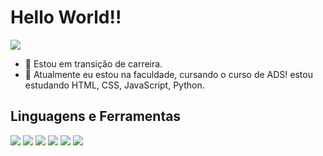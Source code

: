 <h1>Hello World!!</h1>
 
 <img src="https://png.pngtree.com/element_our/20200702/ourlarge/pngtree-cartoon-earth-outline-element-image_2284081.jpg">

- 🔭 Estou em transição de carreira.
- 🌱 Atualmente eu estou na faculdade, cursando o curso de ADS! estou estudando HTML, CSS, JavaScript, Python.

<h2> Linguagens e Ferramentas</h2>
 <div> 
  <img src="https://img.shields.io/badge/HTML-239120?style=for-the-badge&logo=html5&logoColor=white">
   <img src="https://img.shields.io/badge/CSS-239120?&style=for-the-badge&logo=css3&logoColor=white">
     <img src="https://img.shields.io/badge/JavaScript-F7DF1E?style=for-the-badge&logo=javascript&logoColor=black">
      <img src="https://img.shields.io/badge/GitHub-100000?style=for-the-badge&logo=github&logoColor=white">
      <img src="https://img.shields.io/badge/Git-E34F26?style=for-the-badge&logo=git&logoColor=white">
      <img src="[https://uaipython.gitlab.io/img/python_logo.png](https://img.shields.io/badge/Python-14354C?style=for-the-badge&logo=python&logoColor=white)">
       
  
  </div>
